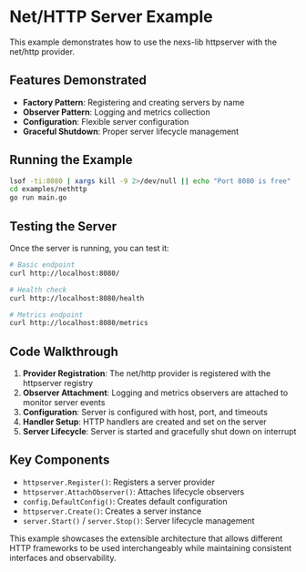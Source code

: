 # Net/HTTP Server Example

This example demonstrates how to use the nexs-lib httpserver with the net/http provider.

## Features Demonstrated

- **Factory Pattern**: Registering and creating servers by name
- **Observer Pattern**: Logging and metrics collection
- **Configuration**: Flexible server configuration
- **Graceful Shutdown**: Proper server lifecycle management

## Running the Example

```bash
lsof -ti:8080 | xargs kill -9 2>/dev/null || echo "Port 8080 is free"
cd examples/nethttp
go run main.go
```

## Testing the Server

Once the server is running, you can test it:

```bash
# Basic endpoint
curl http://localhost:8080/

# Health check
curl http://localhost:8080/health

# Metrics endpoint
curl http://localhost:8080/metrics
```

## Code Walkthrough

1. **Provider Registration**: The net/http provider is registered with the httpserver registry
2. **Observer Attachment**: Logging and metrics observers are attached to monitor server events
3. **Configuration**: Server is configured with host, port, and timeouts
4. **Handler Setup**: HTTP handlers are created and set on the server
5. **Server Lifecycle**: Server is started and gracefully shut down on interrupt

## Key Components

- `httpserver.Register()`: Registers a server provider
- `httpserver.AttachObserver()`: Attaches lifecycle observers
- `config.DefaultConfig()`: Creates default configuration
- `httpserver.Create()`: Creates a server instance
- `server.Start()` / `server.Stop()`: Server lifecycle management

This example showcases the extensible architecture that allows different HTTP frameworks to be used interchangeably while maintaining consistent interfaces and observability.
